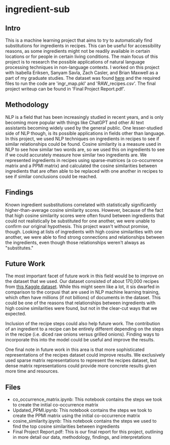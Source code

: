 # ingredient-sub

## Intro
This is a machine learning project that aims to try to automatically find substitutions for ingredients in recipes. This can be useful for accessibility reasons, as some ingredients might not be readily available in certain locations or for people in certain living conditions. The main focus of this project is to research the possible applications of natural language processing techniques in non-language contexts. I worked on this project with Isabella Eriksen, Sanyam Savla, Zach Casler, and Brian Maxwell as a part of my graduate studies. The dataset was found [here](https://www.kaggle.com/datasets/shuyangli94/food-com-recipes-and-user-interactions) and the required files to run the code are 'ingr_map.pkl' and 'RAW_recipes.csv'. The final project writeup can be found in 'Final Project Report.pdf'.

## Methodology
NLP is a field that has been increasingly studied in recent years, and is only becoming more popular with things like ChatGPT and other AI text assistants becoming widely used by the general public. One lesser-studied side of NLP though, is its possible applications in fields other than language. In this project, we used NLP techniques on ingredients in recipes to see if similar relationships could be found. Cosine similarity is a measure used in NLP to see how similar two words are, so we used this on ingredients to see if we could accurately measure how similar two ingredients are. We represented ingredients in recipes using sparse-matrices (a co-occurrence matrix and a PPMI matrix) and calculated the cosine similarities between ingredients that are often able to be replaced with one another in recipes to see if similar conclusions could be reached.

## Findings
Known ingredient susbstitutions correlated with statistically significantly higher-than-average cosine similarity scores. However, because of the fact that high cosine similarity scores were often found between ingredients that could not realistically be substituted for one another, we were unable to confirm our original hypothesis. This project wasn't without promise, though. Looking at lists of ingredients with high cosine similarities with one another, we were able to find strong connections and relationships between the ingredients, even though those relationships weren't always as "substitutes."

## Future Work
The most important facet of future work in this field would be to improve on the dataset that we used. Our dataset consisted of about 170,000 recipes from [this Kaggle dataset](https://www.kaggle.com/datasets/shuyangli94/food-com-recipes-and-user-interactions). While this might seem like a lot, it sis dwarfed in comparison to the corpusi that are used in NLP machine learning training, which often have millions (if not billions) of documents in the dataset. This could be one of the reasons that relationships between ingredients with high cosine similarities were found, but not in the clear-cut ways that we expected. 

Inclusion of the recipe steps could also help future work. The contribution of an ingredient to a recipe can be entirely different depending on the steps in the recipe (i.e. diced raw onions versus grilled onions). Finding ways to incorporate this into the model could be useful and improve the results.

One final note in future work in this area is that more sophisticated representations of the recipes dataset could improve results. We exclusively used sparse matrix representations to represent the recipes dataset, but dense matrix representations could provide more concrete results given more time and resources.

## Files
* co_occurrence_matrix.ipynb: This notebook contains the steps we took to create the initial co-occurrence matrix
* Updated_PPMI.ipynb: This notebook contains the steps we took to create the PPMI matrix using the initial co-occurrence matrix
* cosine_similarity.ipynb: This notebook contains the steps we used to find the top cosine similarities between ingredients
* Final Project Report.pdf: This is our final report for this project, outlining in more detail our data, methodology, findings, and interpretations

